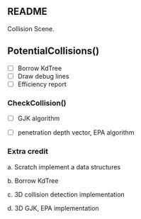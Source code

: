 ## README

Collision Scene.

## PotentialCollisions()


- [ ] Borrow KdTree
- [ ] Draw debug lines
- [ ] Efficiency report

### CheckCollision()

- [ ] GJK algorithm
- [ ] penetration depth vector, EPA algorithm





### Extra credit

a. Scratch implement a data structures



b. Borrow KdTree



c. 3D collision detection implementation



d. 3D GJK, EPA implementation

